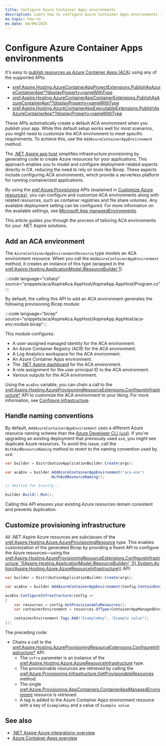 ```yaml
---
title: Configure Azure Container Apps environments
description: Learn how to configure Azure Container Apps environments in .NET Aspire.
ms.topic: how-to
ms.date: 04/09/2025
---
```


# Configure Azure Container Apps environments

It's easy to [publish resources as Azure Container Apps (ACA)](integrations-overview.md#publish-as-azure-container-app) using any of the supported APIs:

- <xref:Aspire.Hosting.AzureContainerAppProjectExtensions.PublishAsAzureContainerApp*?displayProperty=nameWithType>
- <xref:Aspire.Hosting.AzureContainerAppContainerExtensions.PublishAsAzureContainerApp*?displayProperty=nameWithType>
- <xref:Aspire.Hosting.AzureContainerAppExecutableExtensions.PublishAsAzureContainerApp*?displayProperty=nameWithType>

These APIs automatically create a default ACA environment when you publish your app. While this default setup works well for most scenarios, you might need to customize the ACA environment to meet specific requirements. To achieve this, use the `AddAzureContainerAppEnvironment` method.

The [.NET Aspire app host](../fundamentals/app-host-overview.md) simplifies infrastructure provisioning by generating code to create Azure resources for your applications. This approach enables you to model and configure deployment-related aspects directly in C#, reducing the need to rely on tools like Bicep. These aspects include configuring ACA environments, which provide a serverless platform for running containerized applications.

By using the <xref:Azure.Provisioning> APIs (explained in [Customize Azure resources](customize-azure-resources.md)), you can configure and customize ACA environments along with related resources, such as container registries and file share volumes. Any available deployment setting can be configured. For more information on the available settings, see [Microsoft.App managedEnvironments](/azure/templates/microsoft.app/managedenvironments).

This article guides you through the process of tailoring ACA environments for your .NET Aspire solutions.

## Add an ACA environment

<!-- TODO: Add xref to AddAzureContainerAppEnvironment when available -->

The `AzureContainerAppEnvironmentResource` type models an ACA environment resource. When you call the `AddAzureContainerAppEnvironment` method, it creates an instance of this type (wrapped in the <xref:Aspire.Hosting.ApplicationModel.IResourceBuilder`1>).

:::code language="csharp" source="snippets/aca/AspireAca.AppHost/AspireApp.AppHost/Program.cs":::

By default, the calling this API to add an ACA environment generates the following provisioning Bicep module:

:::code language="bicep" source="snippets/aca/AspireAca.AppHost/AspireApp.AppHost/aca-env.module.bicep":::

This module configures:

- A user-assigned managed identity for the ACA environment.
- An Azure Container Registry (ACR) for the ACA environment.
- A Log Analytics workspace for the ACA environment.
- An Azure Container Apps environment.
- The [.NET Aspire dashboard](../fundamentals/dashboard/overview.md) for the ACA environment.
- A role assignment for the user principal ID to the ACA environment.
- Various outputs for the ACA environment.

Using the `acaEnv` variable, you can chain a call to the <xref:Aspire.Hosting.AzureProvisioningResourceExtensions.ConfigureInfrastructure*> API to customize the ACA environment to your liking. For more information, see [Configure infrastructure](customize-azure-resources.md#configure-infrastructure).

## Handle naming conventions

<!-- TODO: Add xref to WithAzdResourceNaming when available -->

By default, `AddAzureContainerAppEnvironment` uses a different Azure resource naming scheme than the [Azure Developer CLI (`azd`)](/azure/developer/azure-developer-cli/). If you're upgrading an existing deployment that previously used `azd`, you might see duplicate Azure resources. To avoid this issue, call the `WithAzdResourceNaming` method to revert to the naming convention used by `azd`:

```csharp
var builder = DistributionApplicationBuilder.Create(args);

var acaEnv = builder.AddAzureContainerAppEnvironment("aca-env")
                    .WithAzdResourceNaming();

// Omitted for brevity...

builder.Build().Run();
```

Calling this API ensures your existing Azure resources remain consistent and prevents duplication.

## Customize provisioning infrastructure

All .NET Aspire Azure resources are subclasses of the <xref:Aspire.Hosting.Azure.AzureProvisioningResource> type. This enables customization of the generated Bicep by providing a fluent API to configure the Azure resources—using the <xref:Aspire.Hosting.AzureProvisioningResourceExtensions.ConfigureInfrastructure``1(Aspire.Hosting.ApplicationModel.IResourceBuilder{``0},System.Action{Aspire.Hosting.Azure.AzureResourceInfrastructure})> API:

```csharp
var builder = DistributionApplicationBuilder.Create(args);

var acaEnv = builder.AddAzureContainerAppEnvironment(Config.ContainEnvironmentName);

acaEnv.ConfigureInfrastructure(config =>
{
    var resources = config.GetProvisionableResources();
    var containerEnvironment = resources.OfType<ContainerAppManagedEnvironment>().FirstOrDefault();

    containerEnvironment.Tags.Add("ExampleKey", "Example value");
});
```

The preceding code:

- Chains a call to the <xref:Aspire.Hosting.AzureProvisioningResourceExtensions.ConfigureInfrastructure*> API:
  - The `infra` parameter is an instance of the <xref:Aspire.Hosting.Azure.AzureResourceInfrastructure> type.
  - The provisionable resources are retrieved by calling the <xref:Azure.Provisioning.Infrastructure.GetProvisionableResources> method.
  - The single <xref:Azure.Provisioning.AppContainers.ContainerAppManagedEnvironment> resource is retrieved.
  - A tag is added to the Azure Container Apps environment resource with a key of `ExampleKey` and a value of `Example value`.

## See also

- [.NET Aspire Azure integrations overview](integrations-overview.md)
- [Azure Container Apps overview](/azure/container-apps/overview)
